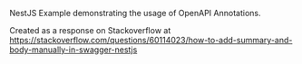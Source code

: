 NestJS Example demonstrating the usage of OpenAPI Annotations.

Created as a response on Stackoverflow at https://stackoverflow.com/questions/60114023/how-to-add-summary-and-body-manually-in-swagger-nestjs
